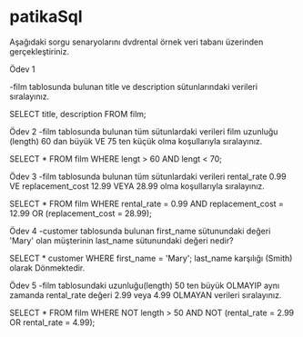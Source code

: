 # patikaSql
Aşağıdaki sorgu senaryolarını dvdrental örnek veri tabanı üzerinden gerçekleştiriniz.

Ödev 1

-film tablosunda bulunan title ve description sütunlarındaki verileri sıralayınız.

SELECT title, description FROM film;

Ödev 2
-film tablosunda bulunan tüm sütunlardaki verileri film uzunluğu (length) 60 dan büyük VE 75 ten küçük olma koşullarıyla sıralayınız.

SELECT * FROM film
WHERE lengt > 60 AND lengt < 70;

Ödev 3
-film tablosunda bulunan tüm sütunlardaki verileri rental_rate 0.99 VE replacement_cost 12.99 VEYA 28.99 olma koşullarıyla sıralayınız.

SELECT * FROM film
WHERE rental_rate = 0.99 
AND replacement_cost = 12.99
OR (replacement_cost = 28.99);

Ödev 4
-customer tablosunda bulunan first_name sütunundaki değeri 'Mary' olan müşterinin last_name sütunundaki değeri nedir?

SELECT * customer
WHERE first_name = 'Mary';
last_name karşılığı (Smith) olarak Dönmektedir.

Ödev 5
-film tablosundaki uzunluğu(length) 50 ten büyük OLMAYIP aynı zamanda rental_rate değeri 2.99 veya 4.99 OLMAYAN verileri sıralayınız.

SELECT * FROM film
WHERE NOT length > 50 AND NOT (rental_rate = 2.99 OR
rental_rate = 4.99);

